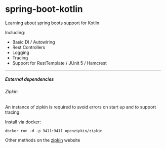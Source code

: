 # spring-boot-kotlin

Learning about spring boots support for Kotlin 

Including:
- Basic DI / Autowiring
- Rest Controllers
- Logging
- Tracing
- Support for RestTemplate / JUnit 5 / Hamcrest


---

##### External dependencies
###### Zipkin
An instance of zipkin is required to avoid errors on start up and to
support tracing.

Install via docker:

`docker run -d -p 9411:9411 openzipkin/zipkin`

Other methods on the [zipkin](https://zipkin.io/pages/quickstart) website
